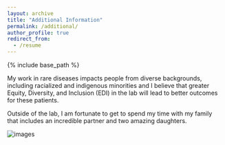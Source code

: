 ```yaml
---
layout: archive
title: "Additional Information"
permalink: /additional/
author_profile: true
redirect_from:
  - /resume
---
```


{% include base_path %}

<p>My work in rare diseases impacts people from diverse backgrounds, including racialized and indigenous minorities and I believe that greater Equity, Diversity, and Inclusion (EDI) in the lab will lead to better outcomes for these patients.</p>

<p>Outside of the lab, I am fortunate to get to spend my time with my family that includes an incredible partner and two amazing daughters.</p>

![images](Family.jpg)


